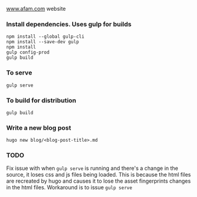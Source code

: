 www.afam.com website

### Install dependencies. Uses gulp for builds
```
npm install --global gulp-cli
npm install --save-dev gulp
npm install
gulp config-prod
gulp build
```

### To serve
`gulp serve`

### To build for distribution
`gulp build`

### Write a new blog post
`hugo new blog/<blog-post-title>.md`

### TODO
Fix issue with when `gulp serve` is running and there's a change in 
the source, it loses css and js files being loaded. This is because 
the html files are recreated by hugo and causes it to lose the asset fingerprints 
changes in the html files. Workaround is to issue `gulp serve`